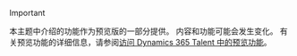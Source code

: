 > [!IMPORTANT]
> 本主题中介绍的功能作为预览版的一部分提供。 内容和功能可能会发生变化。 有关预览功能的详细信息，请参阅[访问 Dynamics 365 Talent 中的预览功能](../access-preview-feature.md)。

